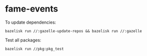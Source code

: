 # fame-events

To update dependencies:
```
bazelisk run //:gazelle-update-repos && bazelisk run //:gazelle
```

Test all packages:
```
bazelisk run //pkg:pkg_test
```